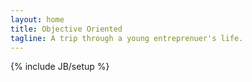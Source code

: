 ```yaml
---
layout: home
title: Objective Oriented
tagline: A trip through a young entreprenuer's life.
---
```

{% include JB/setup %}